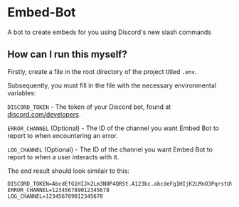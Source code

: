 # Embed-Bot
A bot to create embeds for you using Discord's new slash commands

## How can I run this myself?
Firstly, create a file in the root directory of the project titled `.env`.

Subsequently, you must fill in the file with the necessary environmental variables:

`DISCORD_TOKEN` - The token of your Discord bot, found at [discord.com/developers](https://discord.com/developers).

`ERROR_CHANNEL` (Optional) - The ID of the channel you want Embed Bot to report to when encountering an error.

`LOG_CHANNEL` (Optional) - The ID of the channel you want Embed Bot to report to when a user interacts with it.

The end result should look similair to this:

```
DISCORD_TOKEN=AbcdEfG1HIJk2Lm3NOP4QRSt.A123bc.abcdeFg1HIjK2LMnO3PqrstUVwx
ERROR_CHANNEL=123456789012345678
LOG_CHANNEL=123456789012345678
```